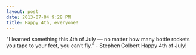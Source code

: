 ```yaml
---
layout: post
date: 2013-07-04 9:28 PM
title: Happy 4th, everyone!
---
```


"I learned something this 4th of July — no matter how many bottle rockets you tape to your feet, you can’t fly." - Stephen Colbert
Happy 4th of July!